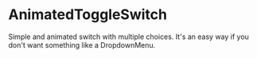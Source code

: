 # AnimatedToggleSwitch

Simple and animated switch with multiple choices. It's an easy way if you don't want something like a DropdownMenu.
